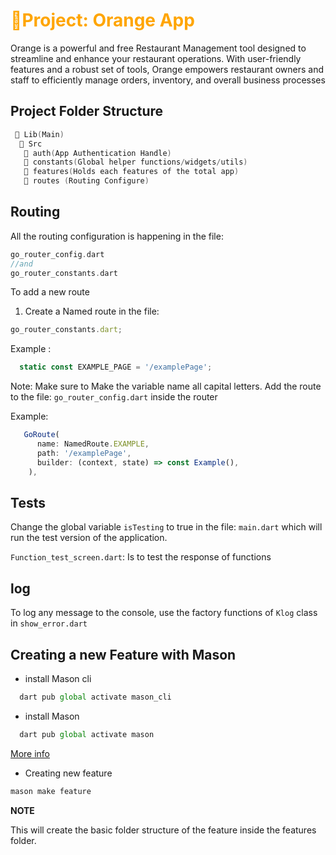 <h1 style="color: orange;">🍊Project: Orange App </h1>

Orange is a powerful and free Restaurant Management tool designed to streamline and enhance your restaurant operations. With user-friendly features and a robust set of tools, Orange empowers restaurant owners and staff to efficiently manage orders, inventory, and overall business processes

## Project Folder Structure

```C++
 📁 Lib(Main)
  📁 Src
   📁 auth(App Authentication Handle)
   📁 constants(Global helper functions/widgets/utils)
   📁 features(Holds each features of the total app)
   📁 routes (Routing Configure)
```

## Routing

All the routing configuration is happening in the file:

```dart
go_router_config.dart
//and
go_router_constants.dart
```

To add a new route

1. Create a Named route in the file:

```js
go_router_constants.dart;
```

Example :

```js
  static const EXAMPLE_PAGE = '/examplePage';
```

Note: Make sure to Make the variable name all capital letters. Add the route to the file: `go_router_config.dart` inside the router

Example:

```js
   GoRoute(
      name: NamedRoute.EXAMPLE,
      path: '/examplePage',
      builder: (context, state) => const Example(),
    ),
```

## Tests

Change the global variable `isTesting` to true in the file: `main.dart` which will run the test version of the application.

`Function_test_screen.dart`: Is to test the response of functions

## log

To log any message to the console, use the factory functions of `Klog` class in `show_error.dart`

## Creating a new Feature with Mason

- install Mason cli

```js
  dart pub global activate mason_cli
```

- install Mason

```js
  dart pub global activate mason
```

[More info](https://pub.dev/packages/mason_cli)

- Creating new feature

```js
mason make feature
```

**NOTE**

This will create the basic folder structure of the feature inside the features folder.
